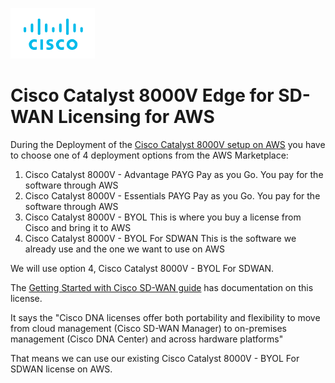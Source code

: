 ![Cisco Logo](docs/images/cisco.png)
# Cisco Catalyst 8000V Edge for SD-WAN Licensing for AWS


During the Deployment of the [Cisco Catalyst 8000V setup on AWS](https://www.cisco.com/c/en/us/td/docs/routers/C8000V/AWS/deploying-c8000v-on-amazon-web-services/overview.html) you have to choose one of 4 deployment options from the AWS Marketplace:

1. Cisco Catalyst 8000V - Advantage PAYG
   Pay as you Go.  You pay for the software through AWS
2. Cisco Catalyst 8000V - Essentials PAYG
   Pay as you Go.  You pay for the software through AWS
3. Cisco Catalyst 8000V - BYOL
   This is where you buy a license from Cisco and bring it to AWS
4. Cisco Catalyst 8000V - BYOL For SDWAN
   This is the software we already use and the one we want to use on AWS


We will use option 4, Cisco Catalyst 8000V - BYOL For SDWAN.

The [Getting Started with Cisco SD-WAN guide](https://www.cisco.com/c/en/us/td/docs/routers/sdwan/configuration/sdwan-xe-gs-book/licensing-on-cisco-sd-wan.html) has documentation on this license.

It says the "Cisco DNA licenses offer both portability and flexibility to move from cloud management (Cisco SD-WAN Manager) to on-premises management (Cisco DNA Center) and across hardware platforms"

That means we can use our existing Cisco Catalyst 8000V - BYOL For SDWAN license on AWS.